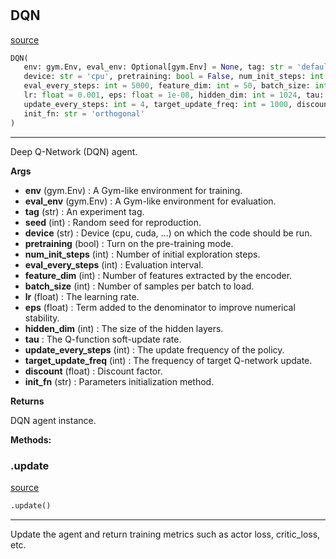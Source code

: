 #


## DQN
[source](https://github.com/RLE-Foundation/rllte/blob/main/rllte/agent/legacy/dqn.py/#L39)
```python 
DQN(
   env: gym.Env, eval_env: Optional[gym.Env] = None, tag: str = 'default', seed: int = 1,
   device: str = 'cpu', pretraining: bool = False, num_init_steps: int = 2000,
   eval_every_steps: int = 5000, feature_dim: int = 50, batch_size: int = 32,
   lr: float = 0.001, eps: float = 1e-08, hidden_dim: int = 1024, tau: float = 1.0,
   update_every_steps: int = 4, target_update_freq: int = 1000, discount: float = 0.99,
   init_fn: str = 'orthogonal'
)
```


---
Deep Q-Network (DQN) agent.


**Args**

* **env** (gym.Env) : A Gym-like environment for training.
* **eval_env** (gym.Env) : A Gym-like environment for evaluation.
* **tag** (str) : An experiment tag.
* **seed** (int) : Random seed for reproduction.
* **device** (str) : Device (cpu, cuda, ...) on which the code should be run.
* **pretraining** (bool) : Turn on the pre-training mode.
* **num_init_steps** (int) : Number of initial exploration steps.
* **eval_every_steps** (int) : Evaluation interval.
* **feature_dim** (int) : Number of features extracted by the encoder.
* **batch_size** (int) : Number of samples per batch to load.
* **lr** (float) : The learning rate.
* **eps** (float) : Term added to the denominator to improve numerical stability.
* **hidden_dim** (int) : The size of the hidden layers.
* **tau**  : The Q-function soft-update rate.
* **update_every_steps** (int) : The update frequency of the policy.
* **target_update_freq** (int) : The frequency of target Q-network update.
* **discount** (float) : Discount factor.
* **init_fn** (str) : Parameters initialization method.



**Returns**

DQN agent instance.


**Methods:**


### .update
[source](https://github.com/RLE-Foundation/rllte/blob/main/rllte/agent/legacy/dqn.py/#L138)
```python
.update()
```

---
Update the agent and return training metrics such as actor loss, critic_loss, etc.
